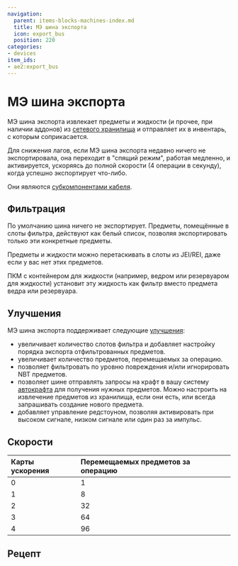 ```yaml
---
navigation:
  parent: items-blocks-machines-index.md
  title: МЭ шина экспорта
  icon: export_bus
  position: 220
categories:
- devices
item_ids:
- ae2:export_bus
---
```


# МЭ шина экспорта

<GameScene zoom="8" background="transparent">
<ImportStructure src="../assets/blocks/export_bus.snbt" />
</GameScene>

МЭ шина экспорта извлекает предметы и жидкости (и прочее, при наличии аддонов) из [сетевого хранилища](../ae2-mechanics/import-export-storage.md) и отправляет их в инвентарь, с которым соприкасается.

Для снижения лагов, если МЭ шина экспорта недавно ничего не экспортировала, она переходит в "спящий режим", работая медленно, и активируется, ускоряясь до полной скорости (4 операции в секунду), когда успешно экспортирует что-либо.

Они являются [субкомпонентами кабеля](../ae2-mechanics/cable-subparts.md).

## Фильтрация

По умолчанию шина ничего не экспортирует. Предметы, помещённые в слоты фильтра, действуют как белый список, позволяя экспортировать только эти конкретные предметы.

Предметы и жидкости можно перетаскивать в слоты из JEI/REI, даже если у вас нет этих предметов.

ПКМ с контейнером для жидкости (например, ведром или резервуаром для жидкости) установит эту жидкость как фильтр вместо предмета ведра или резервуара.

## Улучшения

МЭ шина экспорта поддерживает следующие [улучшения](upgrade_cards.md):

* <ItemLink id="capacity_card" /> увеличивает количество слотов фильтра и добавляет настройку порядка экспорта отфильтрованных предметов.
* <ItemLink id="speed_card" /> увеличивает количество предметов, перемещаемых за операцию.
* <ItemLink id="fuzzy_card" /> позволяет фильтровать по уровню повреждения и/или игнорировать NBT предметов.
* <ItemLink id="crafting_card" /> позволяет шине отправлять запросы на крафт в вашу систему [автокрафта](../ae2-mechanics/autocrafting.md) для получения нужных предметов. Можно настроить на извлечение предметов из хранилища, если они есть, или всегда запрашивать создание нового предмета.
* <ItemLink id="redstone_card" /> добавляет управление редстоуном, позволяя активировать при высоком сигнале, низком сигнале или один раз за импульс.

## Скорости

| Карты ускорения | Перемещаемых предметов за операцию |
|:---------------|:-----------------------------------|
| 0              | 1                                  |
| 1              | 8                                  |
| 2              | 32                                 |
| 3              | 64                                 |
| 4              | 96                                 |

## Рецепт

<RecipeFor id="export_bus" />